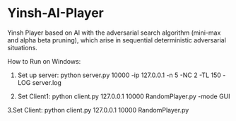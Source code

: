 # Yinsh-AI-Player
Yinsh Player based on AI with the adversarial search algorithm (mini-max and alpha beta pruning), which arise in sequential deterministic adversarial situations.

How to Run on Windows:
1. Set up server:
python server.py 10000 -ip 127.0.0.1 -n 5 -NC 2 -TL 150 -LOG server.log

2. Set Client1:
python client.py 127.0.0.1 10000 RandomPlayer.py -mode GUI

3.Set Client:
python client.py 127.0.0.1 10000 RandomPlayer.py
